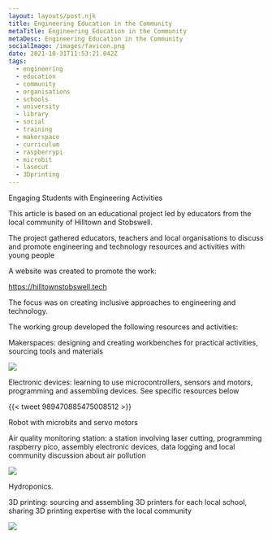 ```yaml
---
layout: layouts/post.njk
title: Engineering Education in the Community
metaTitle: Engineering Education in the Community
metaDesc: Engineering Education in the Community
socialImage: /images/favicon.png
date: 2021-10-31T11:53:21.042Z
tags:
  - engineering
  - education
  - community
  - organisations
  - schools
  - university
  - library
  - social
  - training
  - makerspace
  - curriculum
  - raspberrypi
  - microbit
  - lasecut
  - 3Dprinting
---
```

Engaging Students with Engineering Activities

This article is based on an educational project led by educators from the local community of Hilltown and Stobswell. 

The project gathered educators, teachers and local organisations to discuss and promote engineering and technology resources and activities with young people

A website was created to promote the work:

<https://hilltownstobswell.tech>

The focus was on creating inclusive approaches to engineering and technology.

The working group developed the following resources and activities:

Makerspaces: designing and creating workbenches for practical activities, sourcing tools and materials

![](/images/win_20220505_10_29_40_pro.jpg)

Electronic devices: learning to use microcontrollers, sensors and motors, programming and assembling devices. See specific resources below

{{< tweet 989470885475008512 >}} 

Robot with microbits and servo motors

Air quality monitoring station: a station involving laser cutting, programming raspberry pico, assembly electronic devices, data logging and local community discussion about air pollution

![](/images/untitled.png)

Hydroponics.

3D printing: sourcing and assembling 3D printers for each local school, sharing 3D printing expertise with the local community 

![](https://cdn.shopify.com/s/files/1/0217/6004/9216/products/Ender-3S1_-2_e8328bde-a6a2-431e-8412-51c437e632ff_1200x1200.png)
